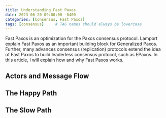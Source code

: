 ```yaml
---
title: Understanding Fast Paxos
date: 2023-06-20 09:00:00 -0400
categories: [Consensus, Fast Paxos]
tags: [consensus]     # TAG names should always be lowercase
---
```


Fast Paxos is an optimization for the Paxos consensus protocol. 
Lamport explain Fast Paxos as an important building block for Generalized Paxos.
Further, many advances consensus (replication) protocols extend the idea of Fast Paxos to build leaderless consensus protocol, such as EPaxos.
In this article, I will explain how and why Fast Paxos works.

## Actors and Message Flow


## The Happy Path


## The Slow Path